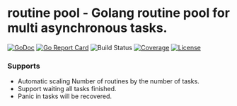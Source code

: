 # routine pool - Golang routine pool for multi asynchronous tasks.

[![GoDoc](https://godoc.org/github.com/icefed/routinepool?status.svg)](https://pkg.go.dev/github.com/icefed/routinepool)
[![Go Report Card](https://goreportcard.com/badge/github.com/icefed/routinepool)](https://goreportcard.com/report/github.com/icefed/routinepool)
![Build Status](https://github.com/icefed/routinepool/actions/workflows/test.yml/badge.svg)
[![Coverage](https://img.shields.io/codecov/c/github/icefed/routinepool)](https://codecov.io/gh/icefed/routinepool)
[![License](https://img.shields.io/github/license/icefed/routinepool)](./LICENSE)

### Supports
- Automatic scaling Number of routines by the number of tasks.
- Support waiting all tasks finished.
- Panic in tasks will be recovered.
